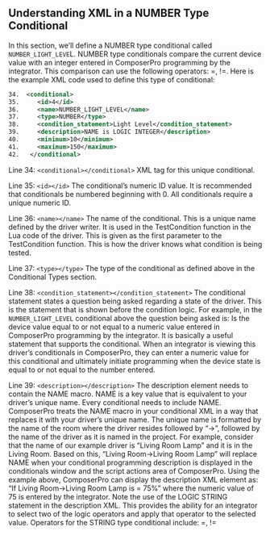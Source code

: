 ## Understanding XML in a NUMBER Type Conditional

In this section, we’ll define a NUMBER type conditional called `NUMBER_LIGHT_LEVE`L. NUMBER type conditionals compare the current device value with an integer entered in ComposerPro programming by the integrator. This comparison can use the following operators: =, !=. Here is the example XML code used to define this type of conditional:

```xml
34.  <conditional>
35.     <id>4</id>
36.     <name>NUMBER_LIGHT_LEVEL</name>
37.     <type>NUMBER</type>
38.     <condition_statement>Light Level</condition_statement>
39.     <description>NAME is LOGIC INTEGER</description>
40.     <minimum>10</minimum>
41.     <maximum>150</maximum>
42.   </conditional>
```

Line 34: `<conditional></conditional>`
XML tag for this unique conditional.

Line 35: `<id></id>`
The conditional’s numeric ID value. It is recommended that conditionals be numbered beginning with 0. All conditionals require a unique numeric ID.

Line 36: `<name></name>`
The name of the conditional. This is a unique name defined by the driver writer. It is used in the TestCondition function in the Lua code of the driver. This is given as the first parameter to the TestCondition function. This is how the driver knows what condition is being tested.

Line 37: `<type></type>`
The type of the conditional as defined above in the Conditional Types section.

Line 38: `<condition_statement></condition_statement>` 
The conditional statement states a question being asked regarding a state of the driver. This is the statement that is shown before the condition logic. For example, in the `NUMBER_LIGHT_LEVEL` conditional above the question being asked is: Is the device value equal to or not equal to a numeric value entered in ComposerPro programming by the integrator. It is basically a useful statement that supports the conditional. When an integrator is viewing this driver’s conditionals in ComposerPro, they can enter a numeric value for this conditional and ultimately initiate programming when the device state is equal to or not equal to the number entered. 

Line 39: `<description></description>`
The description element needs to contain the NAME macro. NAME is a key value that is equivalent to your driver’s unique name. Every conditional needs to include NAME. ComposerPro treats the NAME macro in your conditional XML in a way that replaces it with your driver’s unique name. The unique name is formatted by the name of the room where the driver resides followed by “-\>”, followed by the name of the driver as it is named in the project. For example, consider that the name of our example driver is “Living Room Lamp” and it is in the Living Room. Based on this, “Living Room-\>Living Room Lamp” will replace NAME when your conditional programming description is displayed in the conditionals window and the script actions area of ComposerPro. Using the example above, ComposerPro can display the description XML element as: “If Living Room-\>Living Room Lamp is = 75%” where the numeric value of 75 is entered by the integrator. Note the use of the LOGIC STRING statement in the description XML. This provides the ability for an integrator to select two of the logic operators and apply that operator to the selected value. Operators for the STRING type conditional include: =, !=

